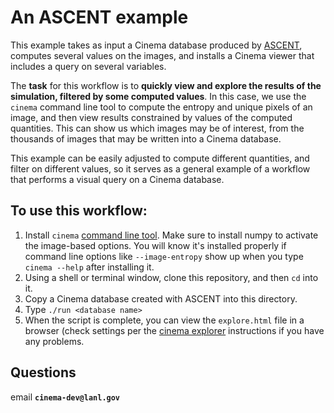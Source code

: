 # An ASCENT example

This example takes as input a Cinema database produced by [ASCENT](https://github.com/Alpine-DAV/ascent), computes several values on the images, and installs a Cinema viewer that includes a query on several variables.

The **task** for this workflow is to **quickly view and explore the results of the simulation, filtered by some computed values**. In this case, we use the `cinema` command line tool to compute the entropy and unique pixels of an image, and then view results constrained by values of the computed quantities. This can show us which images may be of interest, from the thousands of images that may be written into a Cinema database. 

This example can be easily adjusted to compute different quantities, and filter on different values, so it serves as a general example of a workflow that performs a visual query on a Cinema database.

## To use this workflow:

1. Install `cinema` [command line tool](https://github.com/cinemascience/cinema_lib). Make sure to install numpy to activate the image-based options. You will know it's installed properly if command line options like `--image-entropy` show up when you type `cinema --help` after installing it.
2. Using a shell or terminal window, clone this repository, and then `cd` into it.
3. Copy a Cinema database created with ASCENT into this directory.
4. Type `./run <database name>`
5. When the script is complete, you can view the `explore.html` file in a browser (check settings per the [cinema explorer](https://github.com/cinemascience/cinema_explorer) instructions if you have any problems.

## Questions

email **`cinema-dev@lanl.gov`**



